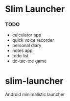 # Slim Launcher

### TODO
* calculator app
* quick voice recorder
* personal diary
* notes app
* todo list
* tic-tac-toe game


# slim-launcher
Android minimalistic launcher
